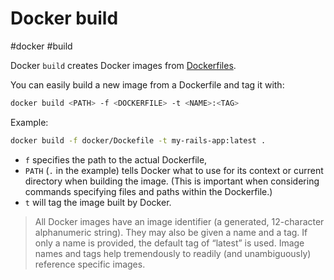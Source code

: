 # Docker build

#docker #build

Docker `build` creates Docker images from [Dockerfiles](https://docs.docker.com/engine/reference/builder/).

You can easily build a new image from a Dockerfile and tag it with:

```bash
docker build <PATH> -f <DOCKERFILE> -t <NAME>:<TAG>
```

Example:

```bash
docker build -f docker/Dockefile -t my-rails-app:latest .
```

- `f` specifies the path to the actual Dockerfile,
- `PATH` (`.` in the example) tells Docker what to use for its context or current directory when building the image. (This is important when considering commands specifying files and paths within the Dockerfile.)
- `t` will tag the image built by Docker.

> All Docker images have an image identifier (a generated, 12-character alphanumeric string). They may also be given a name and a tag. If only a name is provided, the default tag of “latest” is used. Image names and tags help tremendously to readily (and unambiguously) reference specific images.

